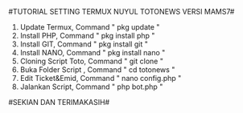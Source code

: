 #TUTORIAL SETTING TERMUX NUYUL TOTONEWS VERSI MAMS7#

1. Update Termux, Command " pkg update "
2. Install PHP, Command " pkg install php "
3. Install GIT, Command " pkg install git "
4. Install NANO, Command " pkg install nano "
5. Cloning Script Toto, Command " git clone "
6. Buka Folder Script , Command " cd totonews "
7. Edit Ticket&Emid, Command " nano config.php "
8. Jalankan Script, Command " php bot.php "


#SEKIAN DAN TERIMAKASIH#
